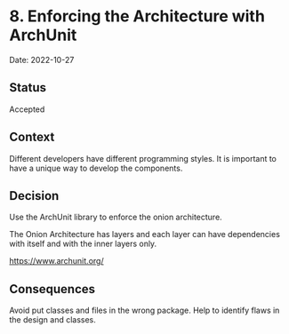 # 8. Enforcing the Architecture with ArchUnit

Date: 2022-10-27

## Status

Accepted

## Context

Different developers have different programming styles. It is important to have a unique way to develop the components.

## Decision

Use the ArchUnit library to enforce the onion architecture.

The Onion Architecture has layers and each layer can have dependencies with itself and with the inner layers only.

https://www.archunit.org/

## Consequences

Avoid put classes and files in the wrong package. Help to identify flaws in the design and classes.
